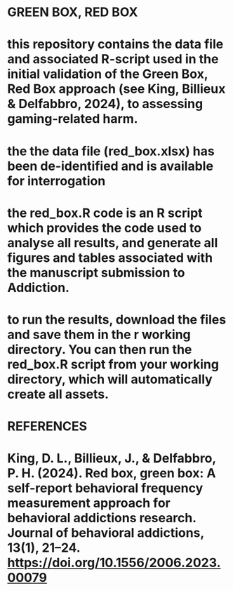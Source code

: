 # GREEN BOX, RED BOX

# this repository contains the data file and associated R-script used in the initial validation of the Green Box, Red Box approach (see King, Billieux & Delfabbro, 2024), to assessing gaming-related harm.

# the the data file (red_box.xlsx) has been de-identified and is available for interrogation
# the red_box.R code is an R script which provides the code used to analyse all results, and generate all figures and tables associated with the manuscript submission to Addiction. 

# to run the results, download the files and save them in the r working directory. You can then run the red_box.R script from your working directory, which will automatically create all assets.

# REFERENCES
# King, D. L., Billieux, J., & Delfabbro, P. H. (2024). Red box, green box: A self-report behavioral frequency measurement approach for behavioral addictions research. Journal of behavioral addictions, 13(1), 21–24. https://doi.org/10.1556/2006.2023.00079

